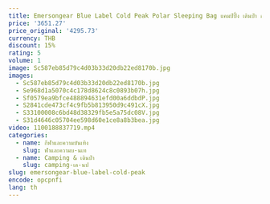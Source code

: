```yaml
---
title: Emersongear Blue Label Cold Peak Polar Sleeping Bag แคมป์ปิ้ง เดินป่า การล่าสัตว์ ท่องเที่ยวกลางแจ้ง OD EMB9607
price: '3651.27'
price_original: '4295.73'
currency: THB
discount: 15%
rating: 5
volume: 1
image: Sc587eb85d79c4d03b33d20db22ed8170b.jpg
images:
  - Sc587eb85d79c4d03b33d20db22ed8170b.jpg
  - Se968d1a5070c4c178d8624c8c0893b07h.jpg
  - Sf0579ea9bfce488894631efd00a6ddbdP.jpg
  - S2841cde473cf4c9fb5b813950d9c491cX.jpg
  - S33100008c6bd48d38329fb5e5a75dc08V.jpg
  - S31d4646c05704ee598d60e1ce8a8b3bea.jpg
video: 1100188837719.mp4
categories:
  - name: กีฬาและความบันเทิง
    slug: ฬาและความบ-นเท
  - name: Camping & เดินป่า
    slug: camping-เด-นป
slug: emersongear-blue-label-cold-peak
encode: opcpnfi
lang: th
---
```

  